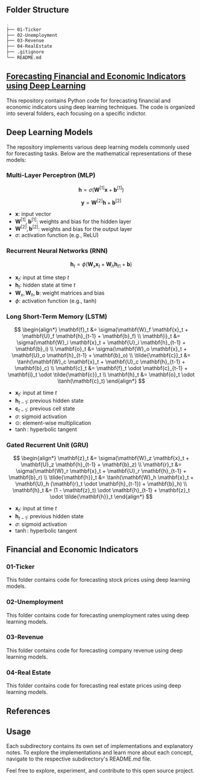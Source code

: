 ## Folder Structure

```bash
.
├── 01-Ticker
├── 02-Unemployment
├── 03-Revenue  
├── 04-RealEstate 
├── .gitignore
└── README.md
```

## <u> Forecasting Financial and Economic Indicators using Deep Learning </u>

This repository contains Python code for forecasting financial and economic indicators using deep learning techniques. The code is organized into several folders, each focusing on a specific indictor.

## Deep Learning Models

The repository implements various deep learning models commonly used for forecasting tasks. Below are the mathematical representations of these models:

### Multi-Layer Perceptron (MLP)

$$
\mathbf{h} = \sigma\left(\mathbf{W}^{[1]} \mathbf{x} + \mathbf{b}^{[1]}\right)
$$

$$
\mathbf{y} = \mathbf{W}^{[2]} \mathbf{h} + \mathbf{b}^{[2]}
$$

- $\mathbf{x}$: input vector  
- $\mathbf{W}^{[1]}, \mathbf{b}^{[1]}$: weights and bias for the hidden layer  
- $\mathbf{W}^{[2]}, \mathbf{b}^{[2]}$: weights and bias for the output layer  
- $\sigma$: activation function (e.g., ReLU)

### Recurrent Neural Networks (RNN)   

$$
\mathbf{h}_t = \phi\left(\mathbf{W}_x \mathbf{x}_t + \mathbf{W}_h \mathbf{h}_{t1} + \mathbf{b}\right)
$$

- $\mathbf{x}_t$: input at time step $t$  
- $\mathbf{h}_t$: hidden state at time $t$  
- $\mathbf{W}_x, \mathbf{W}_h, \mathbf{b}$: weight matrices and bias  
- $\phi$: activation function (e.g., tanh)

### Long Short-Term Memory (LSTM)

$$
\begin{align*}
\mathbf{f}_t &= \sigma(\mathbf{W}_f \mathbf{x}_t + \mathbf{U}_f \mathbf{h}_{t-1} + \mathbf{b}_f) \\
\mathbf{i}_t &= \sigma(\mathbf{W}_i \mathbf{x}_t + \mathbf{U}_i \mathbf{h}_{t-1} + \mathbf{b}_i) \\
\mathbf{o}_t &= \sigma(\mathbf{W}_o \mathbf{x}_t + \mathbf{U}_o \mathbf{h}_{t-1} + \mathbf{b}_o) \\
\tilde{\mathbf{c}}_t &= \tanh(\mathbf{W}_c \mathbf{x}_t + \mathbf{U}_c \mathbf{h}_{t-1} + \mathbf{b}_c) \\
\mathbf{c}_t &= \mathbf{f}_t \odot \mathbf{c}_{t-1} + \mathbf{i}_t \odot \tilde{\mathbf{c}}_t \\
\mathbf{h}_t &= \mathbf{o}_t \odot \tanh(\mathbf{c}_t)
\end{align*}
$$

- $\mathbf{x}_t$: input at time $t$  
- $\mathbf{h}_{t-1}$: previous hidden state  
- $\mathbf{c}_{t-1}$: previous cell state  
- $\sigma$: sigmoid activation  
- $\odot$: element-wise multiplication  
- $\tanh$: hyperbolic tangent

### Gated Recurrent Unit (GRU)

$$
\begin{align*}
\mathbf{z}_t &= \sigma(\mathbf{W}_z \mathbf{x}_t + \mathbf{U}_z \mathbf{h}_{t-1} + \mathbf{b}_z) \\
\mathbf{r}_t &= \sigma(\mathbf{W}_r \mathbf{x}_t + \mathbf{U}_r \mathbf{h}_{t-1} + \mathbf{b}_r) \\
\tilde{\mathbf{h}}_t &= \tanh(\mathbf{W}_h \mathbf{x}_t + \mathbf{U}_h (\mathbf{r}_t \odot \mathbf{h}_{t-1}) + \mathbf{b}_h) \\
\mathbf{h}_t &= (1 - \mathbf{z}_t) \odot \mathbf{h}_{t-1} + \mathbf{z}_t \odot \tilde{\mathbf{h}}_t
\end{align*}
$$

- $\mathbf{x}_t$: input at time $t$  
- $\mathbf{h}_{t-1}$: previous hidden state  
- $\sigma$: sigmoid activation  
- $\tanh$: hyperbolic tangent

## Financial and Economic Indicators

### 01-Ticker

This folder contains code for forecasting stock prices using deep learning models.

### 02-Unemployment

This folder contains code for forecasting unemployment rates using deep learning models.

### 03-Revenue

This folder contains code for forecasting company revenue using deep learning models.

### 04-Real Estate

This folder contains code for forecasting real estate prices using deep learning models.



## References


## Usage

Each subdirectory contains its own set of implementations and explanatory notes. To explore the implementations and learn more about each concept, navigate to the respective subdirectory's README.md file.

Feel free to explore, experiment, and contribute to this open source project.
